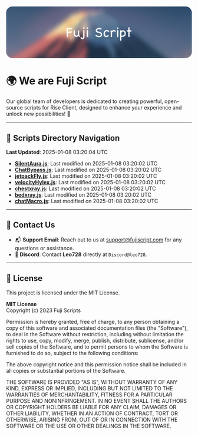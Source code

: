 ![Banner](.github/b.webp)

# 🌍 **We are Fuji Script**

Our global team of developers is dedicated to creating powerful, open-source scripts for Rise Client, designed to enhance your experience and unlock new possibilities! 🌟

---
<!-- SCRIPTS_NAVIGATION_START -->
## 📂 **Scripts Directory Navigation**

**Last Updated**: 2025-01-08 03:20:04 UTC

- **[SilentAura.js](scripts/SilentAura.js)**: Last modified on 2025-01-08 03:20:02 UTC
- **[ChatBypass.js](scripts/ChatBypass.js)**: Last modified on 2025-01-08 03:20:02 UTC
- **[jetpackFly.js](scripts/jetpackFly.js)**: Last modified on 2025-01-08 03:20:02 UTC
- **[velocityHylex.js](scripts/velocityHylex.js)**: Last modified on 2025-01-08 03:20:02 UTC
- **[chestxray.js](scripts/chestxray.js)**: Last modified on 2025-01-08 03:20:02 UTC
- **[bedxray.js](scripts/bedxray.js)**: Last modified on 2025-01-08 03:20:02 UTC
- **[chatMacro.js](scripts/chatMacro.js)**: Last modified on 2025-01-08 03:20:02 UTC

<!-- SCRIPTS_NAVIGATION_END -->

---

## 💬 **Contact Us**  
- 📬 **Support Email**: Reach out to us at [support@fujiscript.com](mailto:support@fujiscript.com) for any questions or assistance.  
- 💬 **Discord**: Contact **Leo728** directly at `Discord@leo728`.

---

## 📜 **License**

This project is licensed under the MIT License.  

**MIT License**  
Copyright (c) 2023 Fuji Scripts  

Permission is hereby granted, free of charge, to any person obtaining a copy of this software and associated documentation files (the "Software"), to deal in the Software without restriction, including without limitation the rights to use, copy, modify, merge, publish, distribute, sublicense, and/or sell copies of the Software, and to permit persons to whom the Software is furnished to do so, subject to the following conditions:  

The above copyright notice and this permission notice shall be included in all copies or substantial portions of the Software.  

THE SOFTWARE IS PROVIDED "AS IS", WITHOUT WARRANTY OF ANY KIND, EXPRESS OR IMPLIED, INCLUDING BUT NOT LIMITED TO THE WARRANTIES OF MERCHANTABILITY, FITNESS FOR A PARTICULAR PURPOSE AND NONINFRINGEMENT. IN NO EVENT SHALL THE AUTHORS OR COPYRIGHT HOLDERS BE LIABLE FOR ANY CLAIM, DAMAGES OR OTHER LIABILITY, WHETHER IN AN ACTION OF CONTRACT, TORT OR OTHERWISE, ARISING FROM, OUT OF OR IN CONNECTION WITH THE SOFTWARE OR THE USE OR OTHER DEALINGS IN THE SOFTWARE.  
